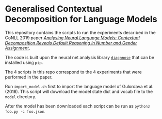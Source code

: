 # Generalised Contextual Decomposition for Language Models

This repository contains the scripts to run the experiments described in the CoNLL 2019 paper _[Analysing Neural Language Models: Contextual Decomposition Reveals Default Reasoning in Number and Gender Assignment](https://arxiv.org/pdf/1909.08975.pdf)_.

The code is built upon the neural net analysis library [`diagnnose`](https://github.com/i-machine-think/diagnnose) that can be installed using `pip`.

The 4 scripts in this repo correspond to the 4 experiments that were performed in the paper.

Run `import_model.sh` first to import the language model of Gulordava et al. (2018). This script will download the model state dict and vocab file to the `model` directory.

After the model has been downloaded each script can be run as `python3 foo.py -c foo.json`.
